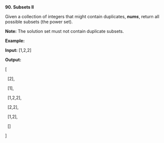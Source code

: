 **90. Subsets II**

Given a collection of integers that might contain duplicates, **_nums_**, return all possible subsets (the power set).

**Note:** The solution set must not contain duplicate subsets.

**Example:**

**Input:** [1,2,2]

**Output:**

[

  [2],

  [1],

  [1,2,2],

  [2,2],

  [1,2],

  []

]
